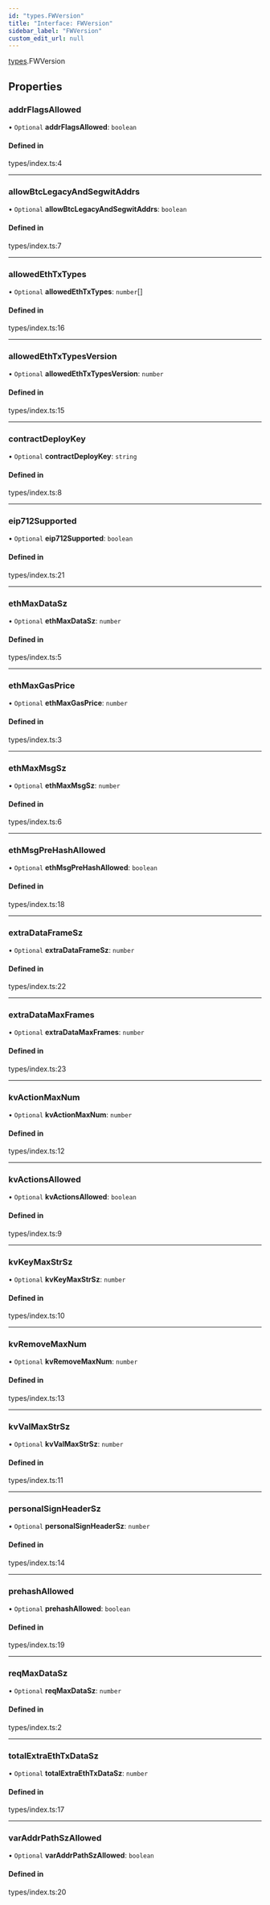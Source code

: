 ```yaml
---
id: "types.FWVersion"
title: "Interface: FWVersion"
sidebar_label: "FWVersion"
custom_edit_url: null
---
```


[types](../modules/types).FWVersion

## Properties

### addrFlagsAllowed

• `Optional` **addrFlagsAllowed**: `boolean`

#### Defined in

types/index.ts:4

___

### allowBtcLegacyAndSegwitAddrs

• `Optional` **allowBtcLegacyAndSegwitAddrs**: `boolean`

#### Defined in

types/index.ts:7

___

### allowedEthTxTypes

• `Optional` **allowedEthTxTypes**: `number`[]

#### Defined in

types/index.ts:16

___

### allowedEthTxTypesVersion

• `Optional` **allowedEthTxTypesVersion**: `number`

#### Defined in

types/index.ts:15

___

### contractDeployKey

• `Optional` **contractDeployKey**: `string`

#### Defined in

types/index.ts:8

___

### eip712Supported

• `Optional` **eip712Supported**: `boolean`

#### Defined in

types/index.ts:21

___

### ethMaxDataSz

• `Optional` **ethMaxDataSz**: `number`

#### Defined in

types/index.ts:5

___

### ethMaxGasPrice

• `Optional` **ethMaxGasPrice**: `number`

#### Defined in

types/index.ts:3

___

### ethMaxMsgSz

• `Optional` **ethMaxMsgSz**: `number`

#### Defined in

types/index.ts:6

___

### ethMsgPreHashAllowed

• `Optional` **ethMsgPreHashAllowed**: `boolean`

#### Defined in

types/index.ts:18

___

### extraDataFrameSz

• `Optional` **extraDataFrameSz**: `number`

#### Defined in

types/index.ts:22

___

### extraDataMaxFrames

• `Optional` **extraDataMaxFrames**: `number`

#### Defined in

types/index.ts:23

___

### kvActionMaxNum

• `Optional` **kvActionMaxNum**: `number`

#### Defined in

types/index.ts:12

___

### kvActionsAllowed

• `Optional` **kvActionsAllowed**: `boolean`

#### Defined in

types/index.ts:9

___

### kvKeyMaxStrSz

• `Optional` **kvKeyMaxStrSz**: `number`

#### Defined in

types/index.ts:10

___

### kvRemoveMaxNum

• `Optional` **kvRemoveMaxNum**: `number`

#### Defined in

types/index.ts:13

___

### kvValMaxStrSz

• `Optional` **kvValMaxStrSz**: `number`

#### Defined in

types/index.ts:11

___

### personalSignHeaderSz

• `Optional` **personalSignHeaderSz**: `number`

#### Defined in

types/index.ts:14

___

### prehashAllowed

• `Optional` **prehashAllowed**: `boolean`

#### Defined in

types/index.ts:19

___

### reqMaxDataSz

• `Optional` **reqMaxDataSz**: `number`

#### Defined in

types/index.ts:2

___

### totalExtraEthTxDataSz

• `Optional` **totalExtraEthTxDataSz**: `number`

#### Defined in

types/index.ts:17

___

### varAddrPathSzAllowed

• `Optional` **varAddrPathSzAllowed**: `boolean`

#### Defined in

types/index.ts:20
